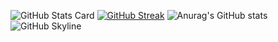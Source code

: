 ![GitHub Stats Card](https://github-readme-stats.vercel.app/api?username=sulemanalibuiltin)
[![GitHub Streak](https://github-readme-streak-stats.herokuapp.com?user=sulemanalibuiltin&date_format=M%20j%5B%2C%20Y%5D)](https://git.io/streak-stats)
![Anurag's GitHub stats](https://github-readme-stats.vercel.app/api?username=sulemanalibuiltin&show_icons=true&theme=radical)
![GitHub Skyline](https://skyline.github.com/sulemanalibuiltin/2020)
